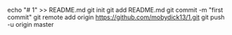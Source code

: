 echo "# 1" >> README.md
git init
git add README.md
git commit -m "first commit"
git remote add origin https://github.com/mobydick13/1.git
git push -u origin master
